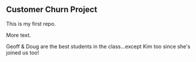 ## Customer Churn Project

This is my first repo.

More text.

Geoff & Doug are the best students in the class...except Kim too since she's joined us too!